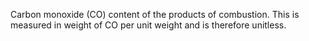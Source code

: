 ﻿Carbon monoxide (CO) content of the products of combustion. This is measured in weight of CO per unit weight and is therefore unitless.

